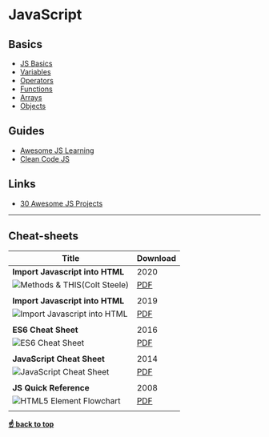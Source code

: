 
# JavaScript

## Basics
* [JS Basics](https://developer.mozilla.org/en-US/docs/Web/JavaScript)
* [Variables](https://developer.mozilla.org/en-US/docs/Learn/JavaScript/First_steps/Variables)
* [Operators](https://developer.mozilla.org/en-US/docs/Learn/JavaScript/First_steps/Math)
* [Functions](https://developer.mozilla.org/en-US/docs/Learn/JavaScript/Building_blocks/Functions)
* [Arrays](https://developer.mozilla.org/en-US/docs/Learn/JavaScript/First_steps/Arrays)
* [Objects](https://developer.mozilla.org/en-US/docs/Learn/JavaScript/Objects/Basics)

## Guides
* [Awesome JS Learning](https://github.com/micromata/awesome-javascript-learning#awesome-javascript-learning--)
* [Clean Code JS](https://github.com/ryanmcdermott/clean-code-javascript#clean-code-javascript)

## Links
* [30 Awesome JS Projects](https://javascript30.com/)
----
## Cheat-sheets
| Title                          |Download |
| ------------------------------ |---------|
| **Import Javascript into HTML**      |  2020       |
| ![Methods & THIS(Colt Steele)]() |[PDF](https://github.com/Tabele86/cheat-sheets/blob/main/javascript/download/Objects%2C%2BMethods%2C%2B%26%2BThis.pdf) |
|                                |         |
| **Import Javascript into HTML**      |  2019       |
| ![Import Javascript into HTML]() |[PDF](https://github.com/Tabele86/cheat-sheets/blob/main/javascript/download/import-javascript-summary.pdf) |
|                                |         |
| **ES6 Cheat Sheet**   |     2016    |
| ![ES6 Cheat Sheet]() |  [PDF](https://github.com/Tabele86/cheat-sheets/blob/main/javascript/download/es6-cheat-sheet.pdf) |
|                                |         |
| **JavaScript Cheat Sheet** |       2014     |
| ![JavaScript Cheat Sheet]() | [PDF](https://github.com/Tabele86/cheat-sheets/blob/main/javascript/download/javascript-cheat-sheet.pdf) |
|                                |        |
| **JS Quick Reference**    |   2008     |
| ![HTML5 Element Flowchart]() |  [PDF](https://github.com/Tabele86/cheat-sheets/blob/main/javascript/download/javascript-quick-reference.pdf) |
|                                |        |

**[☝ back to top](#javascript)**

